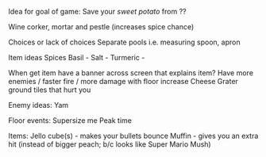 Idea for goal of game:
Save your *sweet potato* from ??


Wine corker, mortar and pestle (increases spice chance)

Choices or lack of choices
Separate pools
  i.e. measuring spoon, apron

Item ideas
Spices
  Basil -
  Salt -
  Turmeric -

When get item have a banner across screen that explains item?
Have more enemies / faster fire / more damage with floor increase
Cheese Grater ground tiles that hurt you

Enemy ideas:
Yam

Floor events:
Supersize me
Peak time

Items:
Jello cube(s) - makes your bullets bounce
Muffin - gives you an extra hit (instead of bigger peach; b/c looks like Super Mario Mush)
